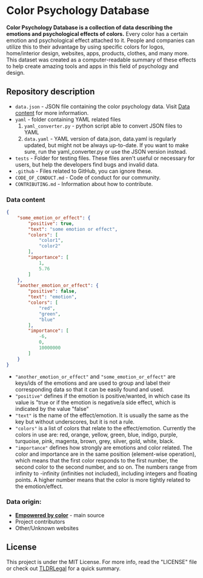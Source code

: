 # Color Psychology Database
**Color Psychology Database is a collection of data describing the emotions and psychological effects of colors.**
Every color has a certain emotion and psychological effect attached to it. People and companies can utilize this to their advantage by using specific colors for logos, home/interior design, websites, apps, products, clothes, and many more. This dataset was created as a computer-readable summary of these effects to help create amazing tools and apps in this field of psychology and design.

## Repository description
- `data.json` - JSON file containing the color psychology data. Visit [Data content](#data-content) for more information.
- `yaml` - folder containing YAML related files
  1. `yaml_converter.py` - python script able to convert JSON files to YAML
  2. `data.yaml` - YAML version of data.json, data.yaml is regularly updated, but might not be always up-to-date. If you want to make sure, run the yaml_converter.py or use the JSON version instead.
- `tests` - Folder for testing files. These files aren't useful or necessary for users, but help the developers find bugs and invalid data.
- `.github` - Files related to GitHub, you can ignore these.
- `CODE_OF_CONDUCT.md` - Code of conduct for our community.
- `CONTRIBUTING.md` - Information about how to contribute.

### Data content
```json
{
    "some_emotion_or_effect": {
        "positive": true,
        "text": "some emotion or effect",
        "colors": [
            "color1",
            "color2"
        ],
        "importance": [
            1,
            5.76
        ]
    },
    "another_emotion_or_effect": {
        "positive": false,
        "text": "emotion",
        "colors": [
            "red",
            "green",
            "blue"
        ],
        "importance": [
            -6,
            0,
            10000000
        ]
    }
}
```
- ```"another_emotion_or_effect"``` and ```"some_emotion_or_effect"``` are keys/ids of the emotions and are used to group and label their corresponding data so that it can be easily found and used.
- ```"positive"``` defines if the emotion is positive/wanted, in which case its value is "true or if the emotion is negative/a side effect, which is indicated by the value "false"
- ```"text"``` is the name of the effect/emotion. It is usually the same as the key but without underscores, but it is not a rule.
- ```"colors"``` is a list of colors that relate to the effect/emotion. Currently the colors in use are: red, orange, yellow, green, blue, indigo, purple, turquoise, pink, magenta, brown, grey, silver, gold, white, black.
- ```"importance"``` defines how strongly are emotions and color related. The color and importance are in the same position (element-wise operation), which means that the first color responds to the first number, the second color to the second number, and so on. The numbers range from infinity to -infinity (infinities not included), including integers and floating points. A higher number means that the color is more tightly related to the emotion/effect.

### Data origin:
- **[Empowered by color](https://www.empower-yourself-with-color-psychology.com/)** - main source 
- Project contributors
- Other/Unknown websites

## License
This project is under the MIT License. For more info, read the "LICENSE" file or check out [TLDRLegal](https://tldrlegal.com/license/mit-license) for a quick summary.
